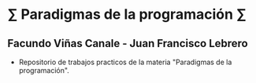 # ∑ Paradigmas de la programación ∑
## Facundo Viñas Canale - Juan Francisco Lebrero
- Repositorio de trabajos practicos de la materia "Paradigmas de la programación".
